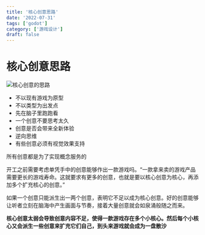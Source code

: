 ```yaml
---
title: '核心创意思路'
date: '2022-07-31'
tags: ['godot']
category: ['游戏设计']
draft: false
---
```


# 核心创意思路

<img data-id="20240608183100" src="https://cdn.ipfsscan.io/weibo/large/005ZoLfCgy1hqi4k36w89j30t20fy78a.jpg" alt="核心创意的思路" />

- 不以现有游戏为原型
- 不以类型为出发点
- 先在脑子里跑跑看
- 一个创意不要思考太久
- 创意是否会带来全新体验
- 逆向思维
- 有些创意必须有视觉效果支持


所有创意都是为了实现概念服务的

开工之前需要考虑单凭手中的创意能够作出一款游戏吗。“一款拿来卖的游戏产品需要更长的游戏寿命。这就要求有更多的创意，也就是要以核心创意为核心，再添加多个扩充核心的创意。”

如果一个创意只能派生出一两个创意，表明它不足以成为核心创意。好的创意能够让听者立刻在脑海中产生画面与节奏，接着大量创意就会如泉涌般随之而来。

**核心创意太弱会导致创意内容不足，使得一款游戏存在多个小核心。然后每个小核心又会派生一些创意来扩充它们自己，到头来游戏就会成为一盘散沙**


